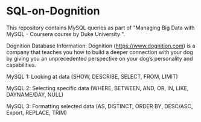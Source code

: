# SQL-on-Dognition

This repository contains MySQL queries as part of "Managing Big Data with MySQL - Coursera course by Duke University ".

Dognition Database Information:
Dognition (https://www.dognition.com) is a company that teaches you how to build a deeper connection with your dog by giving you an unprecedented perspective on your dog’s personality and capabilities.

MySQL 1: Looking at data (SHOW, DESCRIBE, SELECT, FROM, LIMIT)

MySQL 2: Selecting specific data (WHERE, BETWEEN, AND, OR, IN, LIKE, DAYNAME/DAY, NULL)

MySQL 3: Formatting selected data (AS, DISTINCT, ORDER BY, DESC/ASC, Export, REPLACE, TRIM)

